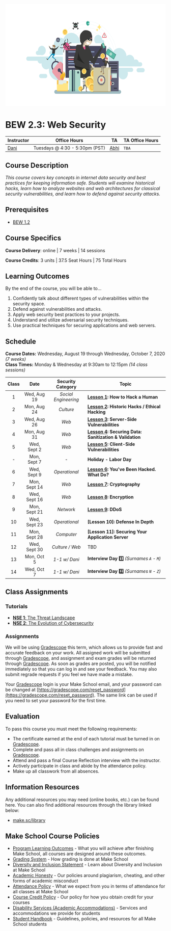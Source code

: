 <p align="center">
   <img src="banner.png" height="320" alt="BEW 2.3 @ Make School">
</p>

# BEW 2.3: Web Security

| Instructor | Office Hours | TA  | TA Office Hours |
| ---------- | ------------ | --- | ------------ |
| [Dani](https://github.com/droxey) | Tuesdays @ 4:30 - 5:30pm (PST) | [Abhi](https://github.com/Abhishek5101) | `TBA` |

## Course Description

_This course covers key concepts in internet data security and best practices for keeping information safe. Students will examine historical hacks, learn how to analyze websites and web architectures for classical security vulnerabilities, and learn how to defend against security attacks._

## Prerequisites

- [BEW 1.2](https://make.sc/bew1.2)

## Course Specifics

**Course Delivery**: online | 7 weeks | 14 sessions

**Course Credits**: 3 units | 37.5 Seat Hours | 75 Total Hours

## Learning Outcomes

By the end of the course, you will be able to&hellip;

1. Confidently talk about different types of vulnerabilities within the security space.
2. Defend against  vulnerabilities and attacks.
3. Apply web security best practices to your projects.
4. Understand and utilize adversarial security techniques.
5. Use practical techniques for securing applications and web servers.

## Schedule

**Course Dates:** Wednesday, August 19 through Wednesday, October 7, 2020 _(7 weeks)_<br>
**Class Times:** Monday &amp; Wednesday at 9:30am to 12:15pm _(14 class sessions)_

| Class |     Date     |  Security Category   | Topic                                                    |
| :---: | :----------: | :------------------: | -------------------------------------------------------- |
|   1   | Wed, Aug 19  | _Social Engineering_ | **[Lesson 1]: How to Hack a Human**                      |
|   2   | Mon, Aug 24  |      _Culture_       | **[Lesson 2]: Historic Hacks / Ethical Hacking**         |
|   3   | Wed, Aug 26  |        _Web_         | **[Lesson 3]: Server-Side Vulnerabilities**              |
|   4   | Mon, Aug 31  |        _Web_         | **[Lesson 4]: Securing Data: Sanitization & Validation** |
|   5   | Wed, Sept 2  |        _Web_         | **[Lesson 5]: Client-Side Vulnerabilities**              |
|   -   | Mon, Sept 7  |          -           | **Holiday - Labor Day**                                  |
|   6   | Wed, Sept 9  |    _Operational_     | **[Lesson 6]: You've Been Hacked. What Do?**             |
|   7   | Mon, Sept 14 |        _Web_         | **[Lesson 7]: Cryptography**              |
|   8   | Wed, Sept 16 |        _Web_         | **[Lesson 8]: Encryption** |
|   9   | Mon, Sept 21 |      _Network_       | **[Lesson 9]: DDoS** |
|  10   | Wed, Sept 23 |    _Operational_     | **[Lesson 10]: Defense In Depth**                        |
|  11   | Mon, Sept 28 |      _Computer_      | **[Lesson 11]: Securing Your Application Server**        |
|  12   | Wed, Sept 30 |   _Culture / Web_    | TBD |
|  13   |  Mon, Oct 5  | _1-1 w/ Dani_ | **Interview Day :one:** _(Surnames `A` - `M`)_  |
|  14   |  Wed, Oct 7  | _1-1 w/ Dani_ | **Interview Day :two:** _(Surnames `N` - `Z`)_ |

## Class Assignments

### Tutorials

- [**NSE 1**: The Threat Landscape](https://training.fortinet.com/course/view.php?id=1406)
- [**NSE 2**: The Evolution of Cybersecurity](https://training.fortinet.com/course/view.php?id=2271)

### Assignments

We will be using [Gradescope] this term, which allows us to provide fast and accurate feedback on your work. All assigned work will be submitted through [Gradescope], and assignment and exam grades will be returned through [Gradescope]. As soon as grades are posted, you will be notified immediately so that you can log in and see your feedback. You may also submit regrade requests if you feel we have made a mistake.

Your [Gradescope] login is your Make School email, and your password can be changed at [https://gradescope.com/reset_password](https://gradescope.com/reset_password). The same link can be used if you need to set your password for the first time.

## Evaluation

To pass this course you must meet the following requirements:

- The certificate earned at the end of each tutorial must be turned in on [Gradescope].
- Complete and pass all in class challenges and assignments on [Gradescope].
- Attend and pass a final Course Reflection interview with the instructor.
- Actively participate in class and abide by the attendance policy.
- Make up all classwork from all absences.

## Information Resources

Any additional resources you may need (online books, etc.) can be found here. You can also find additional resources through the library linked below:

- [make.sc/library](http://make.sc/library)

## Make School Course Policies

- [Program Learning Outcomes](https://make.sc/program-learning-outcomes) - What you will achieve after finishing Make School, all courses are designed around these outcomes.
- [Grading System](https://make.sc/grading-system) - How grading is done at Make School
- [Diversity and Inclusion Statement](https://make.sc/diversity-and-inclusion-statement) - Learn about Diversity and Inclusion at Make School
- [Academic Honesty](https://make.sc/academic-honesty-policy) - Our policies around plagiarism, cheating, and other forms of academic misconduct
- [Attendance Policy](https://make.sc/attendance-policy) - What we expect from you in terms of attendance for all classes at Make School
- [Course Credit Policy](https://make.sc/course-credit-policy) - Our policy for how you obtain credit for your courses
- [Disability Services (Academic Accommodations)](https://make.sc/disability-services) - Services and accommodations we provide for students
- [Student Handbook](https://make.sc/student-handbook) - Guidelines, policies, and resources for all Make School students

[Gradescope]: https:/make.sc/bew2.3-gradescope
[Lesson 1]: Lessons/SocialEngineering.md
[Lesson 2]: Lessons/EthicalHacking.md
[Lesson 3]: Lessons/ServerSideExploits.md
[Lesson 4]: Lessons/Sanitization.md
[Lesson 5]: Lessons/ClientSideExploits.md
[Lesson 6]: Lessons/IncidentResponse.md
[Lesson 7]: Lessons/Cryptography.md
[Lesson 8]: Lessons/Encryption.md
[Lesson 9]: Lessons/DDoS.md
